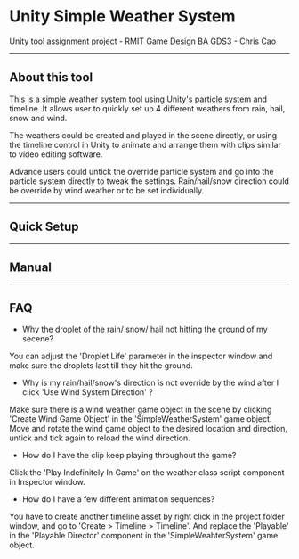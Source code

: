 # Unity Simple Weather System
Unity tool assignment project - RMIT Game Design BA GDS3 - Chris Cao

-------------------------

## About this tool

This is a simple weather system tool using Unity's particle system and timeline. It allows user to quickly set up 4 different weathers from rain, hail, snow and wind. 

The weathers could be created and played in the scene directly, or using the timeline control in Unity to animate and arrange them with clips similar to video editing software.

Advance users could untick the override particle system and go into the particle system directly to tweak the settings. Rain/hail/snow direction could be override by wind weather or to be set individually. 


-------------------------

## Quick Setup


-------------------------

## Manual


-------------------------

## FAQ

- Why the droplet of the rain/ snow/ hail not hitting the ground of my secene?

You can adjust the 'Droplet Life' parameter in the inspector window and make sure the droplets last till they hit the ground.


- Why is my rain/hail/snow's direction is not override by the wind after I click 'Use Wind System Direction' ?

Make sure there is a wind weather game object in the scene by clicking 'Create Wind Game Object' in the 'SimpleWeatherSystem' game object. Move and rotate the wind game object to the desired location and direction, untick and tick again to reload the wind direction.


- How do I have the clip keep playing throughout the game?

Click the 'Play Indefinitely In Game' on the weather class script component in Inspector window.



- How do I have a few different animation sequences?

You have to create another timeline asset by right click in the project folder window, and go to 'Create > Timeline > Timeline'. And replace the 'Playable' in the 'Playable Director' component in the 'SimpleWeahterSystem' game object.
